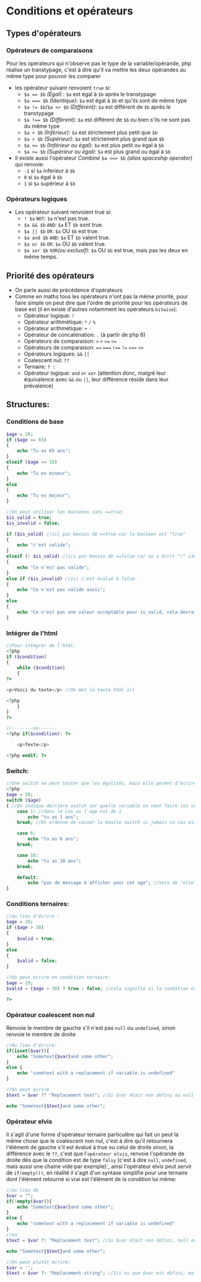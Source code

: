 # Conditions et opérateurs

## Types d'opérateurs
### Opérateurs de comparaisons
Pour les opérateurs qui n'observe pas le type de la variable/opérande, php réalise un transtypage, c'est à dire qu'il va mettre les deux opérandes au même type pour pouvoir les comparer
+ les opérateur suivant renvoient ``true`` si:
    - ``$a == $b`` *(Égal)* : ``$a`` est égal à ``$b`` après le transtypage
    - ``$a === $b``	*(Identique)*: ``$a`` est égal à ``$b`` et qu'ils sont de même type
    - ``$a != $b``/``$a <> $b`` *(Différent)*: ``$a`` est différent de ``$b`` après le transtypage
    - ``$a !== $b``	*(Différent)*: ``$a`` est différent de ``$b`` ou bien s'ils ne sont pas du même type
    - ``$a < $b``	*(Inférieur)*: ``$a`` est strictement plus petit que ``$b``
    - ``$a > $b``	*(Supérieur)*: ``$a`` est strictement plus grand que ``$b``
    - ``$a <= $b``	*(Inférieur ou égal)*: ``$a`` est plus petit ou égal à ``$b``
    - ``$a >= $b``	*(Supérieur ou égal)*: ``$a`` est plus grand ou égal à ``$b``
+ Il existe aussi l'opérateur *Combiné* ``$a <=> $b`` *(alias spaceship operator)* qui renvoie:
    - ``-1`` si ``$a`` inférieur à ``$b``
    - ``0`` si ``$a`` égal à ``$b``
    - ``1`` si ``$a`` supérieur à ``$b``

### Opérateurs logiques
+ Les opérateur suivant renvoient true si:
    - ``! $a``	``NOT``: ``$a`` n'est pas true.
    - ``$a && $b``	``AND``: ``$a`` ET ``$b`` sont true.
    - ``$a || $b``	``OR``: ``$a`` OU ``$b`` est true.
    - ``$a and $b`` ``AND``: ``$a`` ET ``$b`` valent true.
    - ``$a or $b`` ``OR``: ``$a`` OU ``$b`` valent true.
    - ``$a xor $b``	``XOR``*(ou exclusif)*: ``$a`` OU ``$b`` est true, mais pas les deux en même temps.


## Priorité des opérateurs
+ On parle aussi de précédence d'opérateurs
+ Comme en maths tous les opérateurs n'ont pas la même priorité, pour faire simple on peut dire que l'ordre de priorité pour les opérateurs de base est (il en existe d'autres notamment les opérateurs ``bitwise``):
    - Opérateur logique: ``!``
    - Opérateur arithmétique: ``*`` ``/`` ``%``
    - Opérateur arithmétique: ``+`` ``-``
    - Opérateur de concaténation: ``.`` (à partir de php 8)
    - Opérateurs de comparaison: ``>`` ``<`` ``>=`` ``<=`` 
    - Opérateurs de comparaison: ``==`` ``===`` ``!==`` ``!=`` ``<=>`` ``<>``
    - Opérateurs logiques: ``&&`` ``||``
    - Coalescent nul: ``??``
    - Ternaire: ``? :``
    - Opérateur logique: ``and`` ``or`` ``xor`` (attention donc, malgré leur équivalence avec ``&&`` ou ``||``, leur différence réside dans leur prévalence)


## Structures:
### Conditions de base
```php
$age = 20;
if ($age == 65) 
{
    echo "Tu as 65 ans";
}
elseif ($age <= 18)
{
    echo "Tu es mineur";
}
else 
{
    echo "Tu es majeur";
}
```
```php
//On peut utiliser les booléens sans ==true:
$is_valid = true;
$is_invalid = false;

if ($is_valid) //ici pas besoin de ==true car le booléen est "true"
{
    echo "c'est valide";
}
elseif (! $is_valid) //ici pas besoin de ==false car on a écrit "!" càd "n'est pas" ou "différent de" is_valid
{
    echo "Ce n'est pas valide";
}
else if ($is_invalid) //ici c'est évalué à false
{
    echo "Ce n'est pas valide aussi";
} 
else
{
    echo "Ce n'est pas une valeur acceptable pour is_valid, cela devrait être un booléen";
}
```
### Intégrer de l'html
```php
//Pour intégrer de l'html:
<?php
if ($condition)
{
    while ($condition)
    {
?>

<p>Voici du texte</p> //On met le texte html ici

<?php
    }
}
?>

//--------ou-------
<?php if($condition): ?>

    <p>Texte</p>

<?php endif; ?>
``` 
### Switch:
```php
//Une switch ne peut tester que les égalités, mais elle permet d'écrire un code plus propre et raccourci particulièrment quand on a beaucoup de choix à tester
<?php 
$age = 20;
switch ($age) 
{ //On indique derrière switch sur quelle variable on veut faire les verifs
    case 1: //dans le cas ou l'age est de 1
        echo "tu as 1 ans";
    break; //On ordonne de casser la boucle switch si jamais ce cas est avéré, dans le cas contraire (age != 1), le cas n'est pas lu et cela passe au suivant

    case 6:
        echo "tu as 6 ans";
    break;

    case 10:
        echo "tu as 10 ans";
    break;

    default:
        echo "pas de message à afficher pour cet age"; //sers de "else" et retourne la valeur par défaut si tous les cas sont invalides
}
```
### Conditions ternaires:
```php
//au lieu d'écrire :
$age = 29;
if ($age > 30)
{
    $valid = true;
}
else
{
    $valid = false;
}

//On peut écrire en condition ternaire:
$age = 29;
$valid = ($age > 30) ? true : false; //cela signifie si la condition est vraie alors $valid vaudra la première valeur (après le "?"), sinon elle vaudra la deuxième (après le ":")

?>
```
### Opérateur coalescent non nul
Renvoie le membre de gauche s'il n'est pas ``null`` ou ``undefined``, sinon renvoie le membre de droite
```php
//Au lieu d'écrire:
if(isset($var)){
    echo "Sometext{$var}and some other";
}
else {
    echo "sometext with a replacement if variable is undefined"
}

//On peut écrire
$text = $var ?? "Replacement text"; //Si $var était non défini ou null alors on a un texte de remplacement

echo "Sometext{$text}and some other";
```

### Opérateur elvis
Il s'agit d'une forme d'opérateur ternaire particulère qui fait un peut la même chose que le coalescent non nul, c'est à dire qu'il retournera l'élément de gauche s'il est évalué à true ou celui de droite sinon, la différence avec le ``??``, c'est que l'``opérateur elvis``, renvoie l'opérande de droite dès que la condition est de type ``falsy`` (c'est à dire ``null``, ``undefined``, mais aussi une chaine vide par exemple)`, ainsi l'opérateur elvis peut servir de ``if(empty())``, en réalité il s'agit d'un syntaxe simplifié pour une ternaire dont l'élément retourné si vrai est l'élément de la condition lui même:
```php
//au lieu de
$var = "";
if(!empty($var)){
    echo "Sometext{$var}and some other";
}
else {
    echo "sometext with a replacement if variable is undefined"
}
//ou 
$text = $var ?: "Replacement text"; //Si $var était non défini, null ou vide alors on a un texte de remplacement

echo "Sometext{$text}and some other";

//On peut plutôt écrire:
$var = '';
$text = $var ?: "Replacement string"; //Ici vu que $var est défini, mais est un chaine vide donc php va retourner la chaine de droite 

